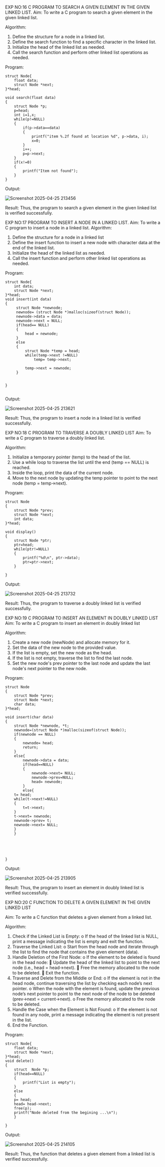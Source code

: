 EXP NO:16 C PROGRAM TO SEARCH A GIVEN ELEMENT IN THE GIVEN LINKED LIST.
Aim:
To write a C program to search a given element in the given linked list.

Algorithm:
1.	Define the structure for a node in a linked list.
2.	Define the search function to find a specific character in the linked list.
3.	Initialize the head of the linked list as needed.
4.	Call the search function and perform other linked list operations as needed.
 
Program:
```
struct Node{
    float data; 
    struct Node *next;
}*head;

void search(float data)
{
    struct Node *p;
    p=head;
    int i=1,x;
    while(p!=NULL)
    {
        if(p->data==data)
        {
            printf("item %.2f found at location %d", p->data, i);
            x=0;
        }
        i++;
        p=p->next;
    }
    if(x!=0)
    {
        printf("Item not found");
    }
}
```

Output:


![Screenshot 2025-04-25 213456](https://github.com/user-attachments/assets/b363e5c0-7c62-4c3f-8666-aeab52db40ac)



Result:
Thus, the program to search a given element in the given linked list is verified successfully.


 
EXP NO:17  PROGRAM TO INSERT A NODE IN A LINKED LIST.
Aim:
To write a C program to insert a node in a linked list.
Algorithm:
1.	Define the structure for a node in a linked list
2.	Define the insert function to insert a new node with character data at the end of the linked list.
3.	Initialize the head of the linked list as needed.
4.	Call the insert function and perform other linked list operations as needed.
 
Program:
```
struct Node{
    int data; 
    struct Node *next;
}*head;
void insert(int data)
{
     struct Node *newnode;
     newnode= (struct Node *)malloc(sizeof(struct Node));
     newnode->data = data;
     newnode->next = NULL;
     if(head== NULL)
     {
         head = newnode;
     }
     else
     {
         struct Node *temp = head;
         while(temp->next !=NULL)
             temp= temp->next;
            
         temp->next = newnode;
     }
         
     
}
    
```

Output:


![Screenshot 2025-04-25 213621](https://github.com/user-attachments/assets/96515b66-2d67-4e41-9484-b140b080e15d)


 
Result:
Thus, the program to insert a node in a linked list is verified successfully.


 
EXP NO:18 C PROGRAM TO TRAVERSE A DOUBLY LINKED LIST
Aim:
To write a C program to traverse a doubly linked list.

Algorithm:
1.	Initialize a temporary pointer (temp) to the head of the list.
2.	Use a while loop to traverse the list until the end (temp == NULL) is reached.
3.	Inside the loop, print the data of the current node.
4.	Move to the next node by updating the temp pointer to point to the next node (temp = temp->next).
 
Program:
```
struct Node
{
    struct Node *prev;
    struct Node *next;
    int data;
}*head;

void display()
{
    struct Node *ptr;
    ptr=head;
    while(ptr!=NULL)
    {
        printf("%d\n", ptr->data);
        ptr=ptr->next;
    }
    
}
```
Output:



![Screenshot 2025-04-25 213732](https://github.com/user-attachments/assets/93d03749-1169-49d9-94b9-26798d3c2088)

Result:
Thus, the program to traverse a doubly linked list is verified successfully. 



EXP NO:19 C PROGRAM TO INSERT AN ELEMENT IN DOUBLY LINKED LIST
Aim:
To write a C program to insert an element in doubly linked list

Algorithm:
1.	Create a new node (newNode) and allocate memory for it.
2.	Set the data of the new node to the provided value.
3.	If the list is empty, set the new node as the head.
4.	If the list is not empty, traverse the list to find the last node.
5.	Set the new node's prev pointer to the last node and update the last node's next pointer to the new node.
 
Program:
```
struct Node
{
    struct Node *prev;
    struct Node *next;
    char data;
}*head;

void insert(char data)
{
    struct Node *newnode, *t;
    newnode=(struct Node *)malloc(sizeof(struct Node));
    if(newnode == NULL)
    {
        newnode= head;
        return;
    }
    else{
        newnode->data = data;
        if(head==NULL)
        {
            newnode->next= NULL;
            newnode->prev=NULL;
            head= newnode;
        }
        else{
    t= head;
    while(t->next!=NULL)
    {
        t=t->next;
    }
    t->next= newnode;
    newnode->prev= t;
    newnode->next= NULL;
    }
    }
    
    
    
    
    
}
```
Output:

![Screenshot 2025-04-25 213905](https://github.com/user-attachments/assets/7f0f95bc-e116-41a1-8952-d43db511ea53)


Result:
Thus, the program to insert an element in doubly linked list is verified successfully.




EXP NO:20 C FUNCTION TO DELETE A GIVEN ELEMENT IN THE GIVEN LINKED LIST




Aim:
To write a C function that deletes a given element from a linked list.

Algorithm:
1.	Check if the Linked List is Empty:
o	If the head of the linked list is NULL, print a message indicating the list is empty and exit the function.
2.	Traverse the Linked List:
o	Start from the head node and iterate through the list to find the node that contains the given element (data).
3.	Handle Deletion of the First Node:
o	If the element to be deleted is found in the head node:
	Update the head of the linked list to point to the next node (i.e., head = head->next).
	Free the memory allocated to the node to be deleted.
	Exit the function.
4.	Traverse and Delete from the Middle or End:
o	If the element is not in the head node, continue traversing the list by checking each node’s next pointer.
o	When the node with the element is found, update the previous node’s next pointer to point to the next node of the node to be deleted (prev->next = current->next).
o	Free the memory allocated to the node to be deleted.
5.	Handle the Case when the Element is Not Found:
o	If the element is not found in any node, print a message indicating the element is not present in the list.
6.	End the Function.


Program:
```
struct Node{
    float data; 
    struct Node *next;
}*head;
void delete()
{
    struct  Node *p;
    if(head==NULL)
    {
        printf("List is empty");
    }
    else
    {
    p= head;
    head= head->next;
    free(p);
    printf("Node deleted from the begining ...\n");
    }
    
}
```
Output:


![Screenshot 2025-04-25 214105](https://github.com/user-attachments/assets/cfce386e-6eb5-404e-81ac-38cc7f2814cf)




Result:
Thus, the function that deletes a given element from a linked list is verified successfully.






